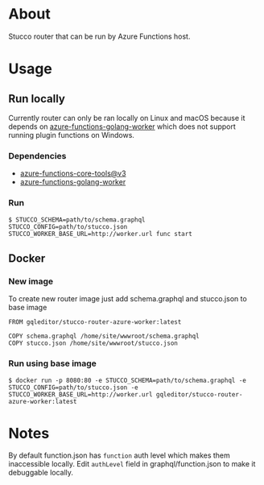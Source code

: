 # About

Stucco router that can be run by Azure Functions host.

# Usage

## Run locally

Currently router can only be ran locally on Linux and macOS because it depends on [azure-functions-golang-worker](https://github.com/graphql-editor/azure-functions-golang-worker/) which does not support running plugin functions on Windows.

### Dependencies
* [azure-functions-core-tools@v3](https://github.com/Azure/azure-functions-core-tools)
* [azure-functions-golang-worker](https://github.com/graphql-editor/azure-functions-golang-worker/)

### Run

```
$ STUCCO_SCHEMA=path/to/schema.graphql STUCCO_CONFIG=path/to/stucco.json STUCCO_WORKER_BASE_URL=http://worker.url func start
```

## Docker

### New image

To create new router image just add schema.graphql and stucco.json to base image

```
FROM gqleditor/stucco-router-azure-worker:latest

COPY schema.graphql /home/site/wwwroot/schema.graphql
COPY stucco.json /home/site/wwwroot/stucco.json
```

### Run using base image

```
$ docker run -p 8080:80 -e STUCCO_SCHEMA=path/to/schema.graphql -e STUCCO_CONFIG=path/to/stucco.json -e STUCCO_WORKER_BASE_URL=http://worker.url gqleditor/stucco-router-azure-worker:latest
```

# Notes

By default function.json has `function` auth level which makes them inaccessible locally. Edit `authLevel` field in graphql/function.json to make it debuggable locally.
